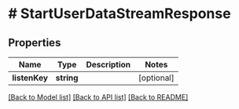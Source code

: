 # # StartUserDataStreamResponse

## Properties

Name | Type | Description | Notes
------------ | ------------- | ------------- | -------------
**listenKey** | **string** |  | [optional]

[[Back to Model list]](../../README.md#models) [[Back to API list]](../../README.md#endpoints) [[Back to README]](../../README.md)
